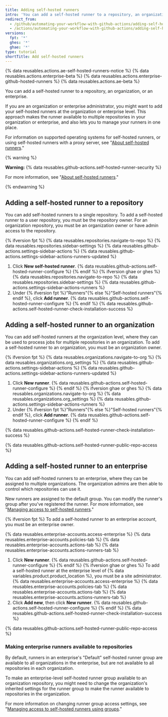 ```yaml
---
title: Adding self-hosted runners
intro: 'You can add a self-hosted runner to a repository, an organization, or an enterprise.'
redirect_from:
  - /github/automating-your-workflow-with-github-actions/adding-self-hosted-runners
  - /actions/automating-your-workflow-with-github-actions/adding-self-hosted-runners
versions:
  fpt: '*'
  ghes: '*'
  ghae: '*'
type: tutorial
shortTitle: Add self-hosted runners
---
```


{% data reusables.actions.ae-self-hosted-runners-notice %}
{% data reusables.actions.enterprise-beta %}
{% data reusables.actions.enterprise-github-hosted-runners %}
{% data reusables.actions.ae-beta %}

You can add a self-hosted runner to a repository, an organization, or an enterprise.

If you are an organization or enterprise administrator, you might want to add your self-hosted runners at the organization or enterprise level. This approach makes the runner available to multiple repositories in your organization or enterprise, and also lets you to manage your runners in one place.

For information on supported operating systems for self-hosted runners, or using self-hosted runners with a proxy server, see "[About self-hosted runners](/github/automating-your-workflow-with-github-actions/about-self-hosted-runners)."

{% warning %}

**Warning:** {% data reusables.github-actions.self-hosted-runner-security %}

For more information, see "[About self-hosted runners](/github/automating-your-workflow-with-github-actions/about-self-hosted-runners#self-hosted-runner-security-with-public-repositories)."

{% endwarning %}

## Adding a self-hosted runner to a repository

You can add self-hosted runners to a single repository. To add a self-hosted runner to a user repository, you must be the repository owner. For an organization repository, you must be an organization owner or have admin access to the repository.

{% ifversion fpt %}
{% data reusables.repositories.navigate-to-repo %}
{% data reusables.repositories.sidebar-settings %}
{% data reusables.github-actions.settings-sidebar-actions %}
{% data reusables.github-actions.settings-sidebar-actions-runners-updated %}
1. Click **New self-hosted runner**.
{% data reusables.github-actions.self-hosted-runner-configure %}
{% endif %}
{% ifversion ghae or ghes %}
{% data reusables.repositories.navigate-to-repo %}
{% data reusables.repositories.sidebar-settings %}
{% data reusables.github-actions.settings-sidebar-actions-runners %}
1. Under {% ifversion fpt %}"Runners"{% else %}"Self-hosted runners"{% endif %}, click **Add runner**.
{% data reusables.github-actions.self-hosted-runner-configure %}
{% endif %}
{% data reusables.github-actions.self-hosted-runner-check-installation-success %}

## Adding a self-hosted runner to an organization

You can add self-hosted runners at the organization level, where they can be used to process jobs for multiple repositories in an organization. To add a self-hosted runner to an organization, you must be an organization owner. 

{% ifversion fpt %}
{% data reusables.organizations.navigate-to-org %}
{% data reusables.organizations.org_settings %}
{% data reusables.github-actions.settings-sidebar-actions %}
{% data reusables.github-actions.settings-sidebar-actions-runners-updated %}
1. Click **New runner**.
{% data reusables.github-actions.self-hosted-runner-configure %}
{% endif %}
{% ifversion ghae or ghes %}
{% data reusables.organizations.navigate-to-org %}
{% data reusables.organizations.org_settings %}
{% data reusables.github-actions.settings-sidebar-actions-runners %}
1. Under {% ifversion fpt %}"Runners"{% else %}"Self-hosted runners"{% endif %}, click **Add runner**.
{% data reusables.github-actions.self-hosted-runner-configure %}
{% endif %}

{% data reusables.github-actions.self-hosted-runner-check-installation-success %}

{% data reusables.github-actions.self-hosted-runner-public-repo-access %}

## Adding a self-hosted runner to an enterprise

You can add self-hosted runners to an enterprise, where they can be assigned to multiple organizations. The organization admins are then able to control which repositories can use it.

New runners are assigned to the default group. You can modify the runner's group after you've registered the runner. For more information, see "[Managing access to self-hosted runners](/actions/hosting-your-own-runners/managing-access-to-self-hosted-runners-using-groups#moving-a-self-hosted-runner-to-a-group)."

{% ifversion fpt %}
To add a self-hosted runner to an enterprise account, you must be an enterprise owner.

{% data reusables.enterprise-accounts.access-enterprise %}
{% data reusables.enterprise-accounts.policies-tab %}
{% data reusables.enterprise-accounts.actions-tab %}
{% data reusables.enterprise-accounts.actions-runners-tab %}
1. Click **New runner**.
{% data reusables.github-actions.self-hosted-runner-configure %}
{% endif %}
{% ifversion ghae or ghes %}
To add a self-hosted runner at the enterprise level of {% data variables.product.product_location %}, you must be a site administrator.
{% data reusables.enterprise-accounts.access-enterprise %}
{% data reusables.enterprise-accounts.policies-tab %}
{% data reusables.enterprise-accounts.actions-tab %}
{% data reusables.enterprise-accounts.actions-runners-tab %}
1. Click **Add new**, then click **New runner**.
{% data reusables.github-actions.self-hosted-runner-configure %}
{% endif %}
{% data reusables.github-actions.self-hosted-runner-check-installation-success %}

{% data reusables.github-actions.self-hosted-runner-public-repo-access %}

### Making enterprise runners available to repositories

By default, runners in an enterprise's "Default" self-hosted runner group are available to all organizations in the enterprise, but are not available to all repositories in each organization.

To make an enterprise-level self-hosted runner group available to an organization repository, you might need to change the organization's inherited settings for the runner group to make the runner available to repositories in the organization.

For more information on changing runner group access settings, see "[Managing access to self-hosted runners using groups](/actions/hosting-your-own-runners/managing-access-to-self-hosted-runners-using-groups#changing-the-access-policy-of-a-self-hosted-runner-group)."
